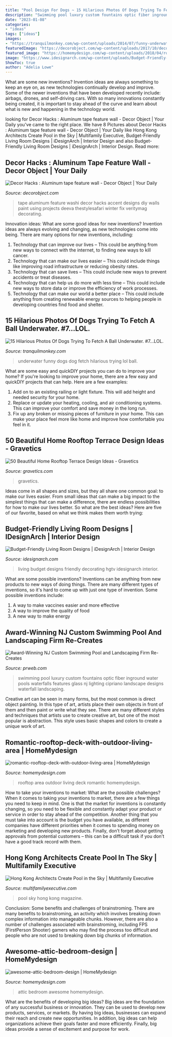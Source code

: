 ```yaml
---
title: "Pool Design For Dogs ~ 15 Hilarious Photos Of Dogs Trying To Fetch A Ball Underwater. #7...lol."
description: "Swimming pool luxury custom fountains optic fiber inground water pools waterfalls features glass nj lighting cipriano landscape designs waterfall landscaping"
date: "2023-01-08"
categories:
- "ideas"
tags: ["ideas"]
images:
- "https://tranquilmonkey.com/wp-content/uploads/2014/07/funny-underwater-dog-photos-11.jpg"
featuredImage: "https://decorobject.com/wp-content/uploads/2017/10/decor-hacks-aluminum-tape-feature-wall.jpg"
featured_image: "https://homemydesign.com/wp-content/uploads/2018/04/romantic-rooftop-deck-with-outdoor-living-area.jpg"
image: "https://www.idesignarch.com/wp-content/uploads/Budget-Friendly-Living-Room-Design_8.jpg"
ShowToc: true
author: "Adelia Lowe"
---
```



What are some new inventions?
Invention ideas are always something to keep an eye on, as new technologies continually develop and improve. Some of the newer inventions that have been developed recently include: airbags, drones, and self-driving cars. With so many innovations constantly being created, it is important to stay ahead of the curve and learn about what is new and happening in the technology world.

	

		
looking for Decor Hacks : Aluminum tape feature wall - Decor Object | Your Daily you've came to the right place. We have 8 Pictures about Decor Hacks : Aluminum tape feature wall - Decor Object | Your Daily like Hong Kong Architects Create Pool in the Sky | Multifamily Executive, Budget-Friendly Living Room Designs | iDesignArch | Interior Design and also Budget-Friendly Living Room Designs | iDesignArch | Interior Design. Read more:
		
    
## Decor Hacks : Aluminum Tape Feature Wall - Decor Object | Your Daily

<img loading=lazy src="https://decorobject.com/wp-content/uploads/2017/10/decor-hacks-aluminum-tape-feature-wall.jpg" onerror="this.onerror=null;this.src='https://tse4.mm.bing.net/th?id=OIP.cbWLFFFI-wqstWbfTqLLawHaJ3&amp;pid=15.1';" alt="Decor Hacks : Aluminum tape feature wall - Decor Object | Your Daily">

_Source: decorobject.com_

>tape aluminum feature washi decor hacks accent designs diy walls paint using projects deeva thestylesafari winter fix veritymag decorating. 

	

Innovation ideas: What are some good ideas for new inventions?
Invention ideas are always evolving and changing, as new technologies come into being. There are many options for new inventions, including: 
1) Technology that can improve our lives – This could be anything from new ways to connect with the internet, to finding new ways to kill cancer. 
2) Technology that can make our lives easier – This could include things like improving road infrastructure or reducing obesity rates. 
3) Technology that can save lives – This could include new ways to prevent accidents or treat diseases. 
4) Technology that can help us do more with less time – This could include new ways to store data or improve the efficiency of work processes. 
5) Technology that can make our world a better place – This could include anything from creating renewable energy sources to helping people in developing countries find food and shelter.

    
## 15 Hilarious Photos Of Dogs Trying To Fetch A Ball Underwater. #7...LOL.

<img loading=lazy src="https://tranquilmonkey.com/wp-content/uploads/2014/07/funny-underwater-dog-photos-11.jpg" onerror="this.onerror=null;this.src='https://tse1.mm.bing.net/th?id=OIP.v0TAo0XRIWG7M2K2OIrU-gHaE7&amp;pid=15.1';" alt="15 Hilarious Photos Of Dogs Trying To Fetch A Ball Underwater. #7...LOL.">

_Source: tranquilmonkey.com_

>underwater funny dogs dog fetch hilarious trying lol ball. 

	

What are some easy and quickDIY projects you can do to improve your home?
If you're looking to improve your home, there are a few easy and quickDIY projects that can help. Here are a few examples: 
1. Add on to an existing railing or light fixture. This will add height and needed security for your home.
2. Replace or update your heating, cooling, and air conditioning systems. This can improve your comfort and save money in the long run.
3. Fix up any broken or missing pieces of furniture in your home. This can make your place feel more like home and improve how comfortable you feel in it.

    
## 50 Beautiful Home Rooftop Terrace Design Ideas - Gravetics

<img loading=lazy src="https://www.gravetics.com/wp-content/uploads/2016/12/wooden-arbor-and-yellow-lighting.jpg" onerror="this.onerror=null;this.src='https://tse4.mm.bing.net/th?id=OIP.PJ2uN1Cf8XEEGi9N85aTEAHaH_&amp;pid=15.1';" alt="50 Beautiful Home Rooftop Terrace Design Ideas - Gravetics">

_Source: gravetics.com_

>gravetics. 

	

Ideas come in all shapes and sizes, but they all share one common goal: to make our lives easier. From small ideas that can make a big impact to the simplest things that can make a difference, there are endless possibilities for how to make our lives better. So what are the best ideas? Here are five of our favorite, based on what we think makes them worth trying: 

    
## Budget-Friendly Living Room Designs | IDesignArch | Interior Design

<img loading=lazy src="https://www.idesignarch.com/wp-content/uploads/Budget-Friendly-Living-Room-Design_8.jpg" onerror="this.onerror=null;this.src='https://tse2.mm.bing.net/th?id=OIP.mXuch1DOoqxxc919rOS29QHaJ3&amp;pid=15.1';" alt="Budget-Friendly Living Room Designs | iDesignArch | Interior Design">

_Source: idesignarch.com_

>living budget designs friendly decorating hgtv idesignarch interior. 

	

What are some possible inventions?
Inventions can be anything from new products to new ways of doing things. There are many different types of inventions, so it's hard to come up with just one type of invention. Some possible inventions include:
1. A way to make vaccines easier and more effective
2. A way to improve the quality of food
3. A new way to make energy

    
## Award-Winning NJ Custom Swimming Pool And Landscaping Firm Re-Creates

<img loading=lazy src="http://ww1.prweb.com/prfiles/2010/10/14/278217/Welch7110e.jpg" onerror="this.onerror=null;this.src='https://tse3.mm.bing.net/th?id=OIP.lpOPeojEX0GQ1yJLxWalFAHaLE&amp;pid=15.1';" alt="Award-Winning NJ Custom Swimming Pool and Landscaping Firm Re-Creates">

_Source: prweb.com_

>swimming pool luxury custom fountains optic fiber inground water pools waterfalls features glass nj lighting cipriano landscape designs waterfall landscaping. 

	

Creative art can be seen in many forms, but the most common is direct object painting. In this type of art, artists place their own objects in front of them and then paint or write what they see. There are many different styles and techniques that artists use to create creative art, but one of the most popular is abstraction. This style uses basic shapes and colors to create a unique work of art.

    
## Romantic-rooftop-deck-with-outdoor-living-area | HomeMydesign

<img loading=lazy src="https://homemydesign.com/wp-content/uploads/2018/04/romantic-rooftop-deck-with-outdoor-living-area.jpg" onerror="this.onerror=null;this.src='https://tse2.mm.bing.net/th?id=OIP.AoNeN6LcrYAfmPKcRtdHXQHaLG&amp;pid=15.1';" alt="romantic-rooftop-deck-with-outdoor-living-area | HomeMydesign">

_Source: homemydesign.com_

>rooftop area outdoor living deck romantic homemydesign. 

	

How to take your inventions to market: What are the possible challenges?
When it comes to taking your inventions to market, there are a few things you need to keep in mind. One is that the market for inventions is constantly changing, so you need to be flexible and constantly adapt your product or service in order to stay ahead of the competition. Another thing that you must take into account is the budget you have available, as different companies have different priorities when it comes to spending money on marketing and developing new products. Finally, don’t forget about getting approvals from potential customers – this can be a difficult task if you don’t have a good track record with them.

    
## Hong Kong Architects Create Pool In The Sky | Multifamily Executive

<img loading=lazy src="https://cdnassets.hw.net/62/fa/d9ef13cf471d984923f3ecfad544/ziwucg-10200-c2-2-tcm23-1886969.jpg" onerror="this.onerror=null;this.src='https://tse3.mm.bing.net/th?id=OIP.RzfN9KJKmjqNaqRoAsSAmAHaKd&amp;pid=15.1';" alt="Hong Kong Architects Create Pool in the Sky | Multifamily Executive">

_Source: multifamilyexecutive.com_

>pool sky hong kong magazine. 

	

Conclusion: Some benefits and challenges of brainstroming.
There are many benefits to brainstroming, an activity which involves breaking down complex information into manageable chunks. However, there are also a number of challenges associated with brainstroming, including FPS (FirstPerson Shooter) gamers who may find the process too difficult and people who are not used to breaking down big chunks of information.

    
## Awesome-attic-bedroom-design | HomeMydesign

<img loading=lazy src="https://homemydesign.com/wp-content/uploads/2014/04/awesome-attic-bedroom-design.jpg" onerror="this.onerror=null;this.src='https://tse3.mm.bing.net/th?id=OIP.oBL6s3qU48jg716pKz2hiwHaK3&amp;pid=15.1';" alt="awesome-attic-bedroom-design | HomeMydesign">

_Source: homemydesign.com_

>attic bedroom awesome homemydesign. 

	

What are the benefits of developing big ideas?
Big ideas are the foundation of any successful business or innovation. They can be used to develop new products, services, or markets. By having big ideas, businesses can expand their reach and create new opportunities. In addition, big ideas can help organizations achieve their goals faster and more efficiently. Finally, big ideas provide a sense of excitement and purpose for work.

